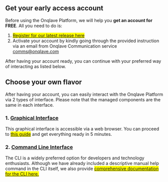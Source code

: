 
## **Get your early access account**

Before using the Onqlave Platform, we will help you **get an account for FREE**. All you need to do is:

1. <mark><a href="https://www.onqlave.com/contact" target="_blank"> Register for our latest release here </a></mark>
2. Activate your account by kindly going through the provided instruction via an email from Onqlave Communication service <comms@onqlave.com>

After having your account ready, you can continue with your preferred way of interacting as listed below.


## **Choose your own flavor**

After having your account, you can easily interact with the Onqlave Platform via 2 types of interface. Please note that the managed components are the same in each interface.

### **1. [Graphical Interface ](../../guides/web-app-guide/overview-gui)**

This graphical interface is accessible via a web browser. You can proceed to <mark>[this guide](../../guides/web-app-guide/overview-gui)</mark> and get everything ready in 5 minutes.

### **2. [Command Line Interface ](../../guides/cli-guide/overview-cli)**

The CLI is a widely preferred option for developers and technology enthusiasts. Although we have already included a descriptive manual help command in the CLI itself, we also provide <mark>[comprehensive documentation for the CLI here.](https://docs.onqlave.com/guides/cli-guide/overview-cli/)</mark>